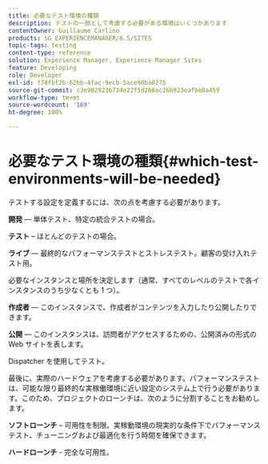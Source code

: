 ```yaml
---
title: 必要なテスト環境の種類
description: テストの一部として考慮する必要がある環境はいくつかあります
contentOwner: Guillaume Carlino
products: SG_EXPERIENCEMANAGER/6.5/SITES
topic-tags: testing
content-type: reference
solution: Experience Manager, Experience Manager Sites
feature: Developing
role: Developer
exl-id: f74fbf2b-62bb-4fac-9ecb-5ace90ba0275
source-git-commit: c3e9029236734e22f5d266ac26b923eafbe0a459
workflow-type: tm+mt
source-wordcount: '169'
ht-degree: 100%

---
```


# 必要なテスト環境の種類{#which-test-environments-will-be-needed}

テストする設定を定義するには、次の点を考慮する必要があります。

**開発** — 単体テスト、特定の統合テストの場合。

**テスト** – ほとんどのテストの場合。

**ライブ** — 最終的なパフォーマンステストとストレステスト。顧客の受け入れテスト用。

必要なインスタンスと場所を決定します（通常、すべてのレベルのテストで各インスタンスのうち少なくとも 1 つ）。

**作成者** — このインスタンスで、作成者がコンテンツを入力したり公開したりできます。

**公開** — このインスタンスは、訪問者がアクセスするための、公開済みの形式の Web サイトを表します。

Dispatcher を使用してテスト。

最後に、実際のハードウェアを考慮する必要があります。パフォーマンステストは、可能な限り最終的な実稼働環境に近い設定のシステム上で行う必要があります。このため、プロジェクトのローンチは、次のように分割することをお勧めします。

**ソフトローンチ** – 可用性を制限。実稼動環境の現実的な条件下でパフォーマンステスト、チューニングおよび最適化を行う時間を確保できます。

**ハードローンチ** - 完全な可用性。
